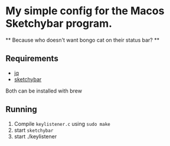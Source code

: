# My simple config for the Macos Sketchybar program.

** Because who doesn't want bongo cat on their status bar? **

## Requirements

- [jq](https://jqlang.org/)
- [sketchybar](https://felixkratz.github.io/SketchyBar/)

Both can be installed with brew

## Running

1. Compile `keylistener.c` using `sudo make`
2. start `sketchybar`
3. start ./keylistener
